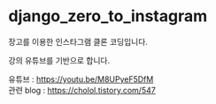 # django_zero_to_instagram

장고를 이용한 인스타그램 클론 코딩입니다.

강의 유튜브를 기반으로 합니다.

유튜브 : https://youtu.be/M8UPyeF5DfM  
관련 blog : https://cholol.tistory.com/547

